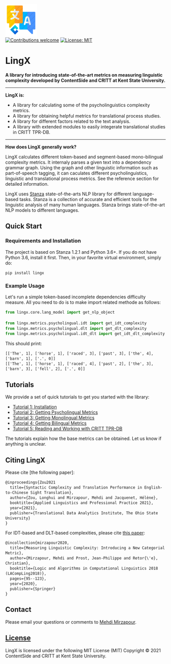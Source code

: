 ![alt text](resources/ContentSide.png)  
[![Contributions welcome](https://img.shields.io/badge/contributions-welcome-brightgreen.svg)](CONTRIBUTING.md)
[![License: MIT](https://img.shields.io/badge/License-MIT-brightgreen.svg)](https://opensource.org/licenses/MIT)
# LingX

**A library for introducing state-of-the-art metrics on measuring linguistic complexity developed by ContentSide and CRITT at Kent State University.**

---

**LingX is:**  

- A library for calculating some of the psycholinguistics complexity metrics.  
- A library for obtaining helpful metrics for translational process studies.  
- A library for different factors related to the text analysis.  
- A library with extended modules to easily integerate translational studies in CRITT TPR-DB.  

---

**How does LingX generally work?**

LingX calculates different token-based and segment-based mono-bilingual complexity metrics. It internaly parses a given text into a dependency grammar graph. Using the graph and other linguistic information such as part-of-speech tagging, it can caculates different psycholinguistics, linguistic and translational process metrics. See the reference section for detailed information.  

LingX uses [Stanza](https://stanfordnlp.github.io/stanza/) state-of-the-arts NLP library for different language-based tasks. Stanza is a collection of accurate and efficient tools for the linguistic analysis of many human languages. Stanza brings state-of-the-art NLP models to different languages.

## Quick Start

### Requirements and Installation

The project is based on Stanza 1.2.1 and Python 3.6+. If you do not have Python 3.6, install it first. Then, in your favorite virtual environment, simply do:

```
pip install lingx
```

### Example Usage

Let's run a simple token-based incomplete dependencies difficulty measure. All you need to do is to make import related methode as follows:

```python
from lingx.core.lang_model import get_nlp_object

from lingx.metrics.psycholingual.idt import get_idt_complexity
from lingx.metrics.psycholingual.dlt import get_dlt_complexity
from lingx.metrics.psycholingual.idt_dlt import get_idt_dlt_complexity

```

This should print:

```console
[['The', 1], ['horse', 1], ['raced', 3], ['past', 3], ['the', 4], ['barn', 1], ['.', 0]]
[['The', 1], ['horse', 1], ['raced', 4], ['past', 2], ['the', 3], ['barn', 3], ['fell', 2], ['.', 0]]
```

## Tutorials

We provide a set of quick tutorials to get you started with the library:

* [Tutorial 1: Installation](./docs/TUTORIAL_1_BASICS.md)
* [Tutorial 2: Getting Psycholingual Metrics](./docs/TUTORIAL_2_PSYCHOLINGUAL.md)
* [Tutorial 3: Getting Monolingual Metrics](./docs/TUTORIAL_3_MONOLINGUAL.md)
* [Tutorial 4: Getting Bilingual Metrics](./docs/TUTORIAL_4_BILINGUAL.md)
* [Tutorial 5: Reading and Working with CRITT TPR-DB ](./docs/TUTORIAL_5_CRITT.md)

The tutorials explain how the base metrics can be obtained. Let us know if anything is unclear.



## Citing LingX

Please cite [the following paper]:

```
@inproceedings{Zou2021
  title={Syntactic Complexity and Translation Performance in English-to-Chinese Sight Translation},
  author={Zou, Longhui and Mirzapour, Mehdi and Jacquenet, Hélène},
  booktitle={Applied Linguistics and Professional Practice 2021},
  year={2021},
  publisher={Translational Data Analytics Institute, The Ohio State University}
}
```

For IDT-based and DLT-based complexities, please cite [this paper](https://hal.archives-ouvertes.fr/hal-02146506/document):

```
@incollection{mirzapour2020,
  title={Measuring Linguistic Complexity: Introducing a New Categorial Metric},
  author={Mirzapour, Mehdi and Prost, Jean-Philippe and Retor{\'e}, Christian},
  booktitle={Logic and Algorithms in Computational Linguistics 2018 (LACompLing2018)},
  pages={95--123},
  year={2020},
  publisher={Springer}
}
```

## Contact

Please email your questions or comments to [Mehdi Mirzapour](https://sites.google.com/view/mehdimirzapour/contact).

## [License](/LICENSE)

LingX is licensed under the following MIT License (MIT) Copyright © 2021 ContentSide and CRITT at Kent State University.
